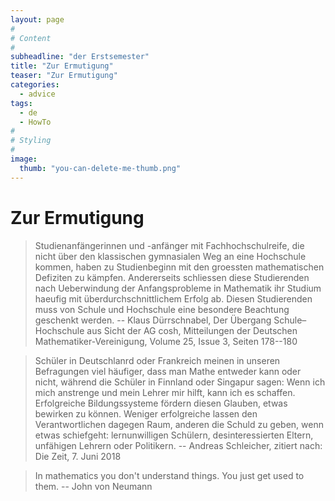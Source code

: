 ```yaml
---
layout: page
#
# Content
#
subheadline: "der Erstsemester"
title: "Zur Ermutigung"
teaser: "Zur Ermutigung"
categories:
  - advice
tags:
  - de
  - HowTo
#
# Styling
#
image:
  thumb: "you-can-delete-me-thumb.png"
---
```


# Zur Ermutigung

> Studienanfängerinnen und -anfänger mit Fachhochschulreife, die nicht
> über den klassischen gymnasialen Weg an eine Hochschule kommen, haben
> zu Studienbeginn mit den groessten mathematischen Defiziten zu
> kämpfen. Andererseits schliessen diese Studierenden nach Ueberwindung
> der Anfangsprobleme in Mathematik ihr Studium haeufig mit
> überdurchschnittlichem Erfolg ab. Diesen Studierenden muss von Schule
> und Hochschule eine besondere Beachtung geschenkt werden.
-- Klaus Dürrschnabel, Der Übergang Schule–Hochschule aus Sicht der AG cosh,
Mitteilungen der Deutschen Mathematiker-Vereinigung, Volume 25, Issue
3, Seiten 178--180

> Schüler in Deutschlanrd oder Frankreich meinen in unseren Befragungen
> viel häufiger, dass man Mathe entweder kann oder nicht, während die
> Schüler in Finnland oder Singapur sagen: Wenn ich mich anstrenge und
> mein Lehrer mir hilft, kann ich es schaffen. Erfolgreiche
> Bildungssysteme fördern diesen Glauben, etwas bewirken zu
> können. Weniger erfolgreiche lassen den Verantwortlichen dagegen
> Raum, anderen die Schuld zu geben, wenn etwas schiefgeht:
> lernunwilligen Schülern, desinteressierten Eltern, unfähigen Lehrern
> oder Politikern.
-- Andreas Schleicher, zitiert nach: Die Zeit, 7. Juni 2018

> In mathematics you don't understand things. You just get used to
> them.
-- John von Neumann
